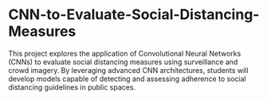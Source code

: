 # CNN-to-Evaluate-Social-Distancing-Measures
 This project explores the application of Convolutional Neural Networks (CNNs) to evaluate social distancing measures using surveillance and crowd imagery. By leveraging advanced CNN architectures, students will develop models capable of detecting and assessing adherence to social distancing guidelines in public spaces.
